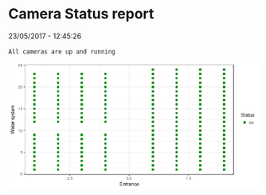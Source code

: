 Camera Status report
================
23/05/2017 - 12:45:26

    All cameras are up and running

![](camreport_files/figure-markdown_github/unnamed-chunk-2-1.png)
